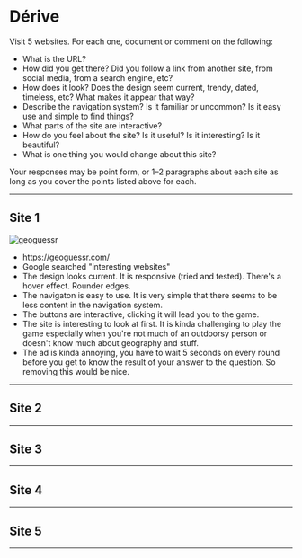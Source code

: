 # Dérive

Visit 5 websites. For each one, document or comment on the following:
* What is the URL?
* How did you get there? Did you follow a link from another site, from social media, from a search engine, etc?
* How does it look? Does the design seem current, trendy, dated, timeless, etc? What makes it appear that way?
* Describe the navigation system? Is it familiar or uncommon? Is it easy use and simple to find things?
* What parts of the site are interactive?
* How do you feel about the site? Is it useful? Is it interesting? Is it beautiful?
* What is one thing you would change about this site?

Your responses may be point form, or 1–2 paragraphs about each site as long as you cover the points listed above for each.

---
## Site 1
![geoguessr](https://user-images.githubusercontent.com/46494501/51444373-a9d53200-1cc4-11e9-80bb-88b63c81acb1.png)
* https://geoguessr.com/
* Google searched "interesting websites"
* The design looks current. It is responsive (tried and tested). There's a hover effect. Rounder edges.
* The navigaton is easy to use. It is very simple that there seems to be less content in the navigation system.
* The buttons are interactive, clicking it will lead you to the game.
* The site is interesting to look at first. It is kinda challenging to play the game especially when you're not much of an outdoorsy person or doesn't know much about geography and stuff.
* The ad is kinda annoying, you have to wait 5 seconds on every round before you get to know the result of your answer to the question. So removing this would be nice.


---
## Site 2



---
## Site 3




---
## Site 4




---
## Site 5




---
